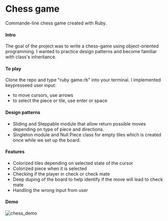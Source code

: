 # Chess game

Commande-line chess game created with Ruby. 

#### Intro
The goal of the project was to write a chess-game using object-oriented programming. I wanted to practice design patterns and become familiar with class's inheritance.

#### To play
Clone the repo and type "ruby game.rb" into your terminal.
I implemented keypresseed user input: 
* to move cursors, use arrows
* to select the piece or tile, use enter or space

#### Design patterns
*  Sliding and Steppable module that allow return possible moves depending on type of piece and directions. 
*  Singleton module and Null Piece class for empty tiles which is created once while we set up the board. 

#### Features
*  Colorized tiles depending on selected state of the cursor
*  Colorized piece when it is selected
*  Checking if the player in check or check mate 
*  Deep duping of the board to help identify if the move will lead to check mate
* Handling the wrong input from user


#### Demo

![chess_demo](https://user-images.githubusercontent.com/94113384/200244723-82f88264-3c4f-4413-96bc-ebe0f9cd938b.gif)
